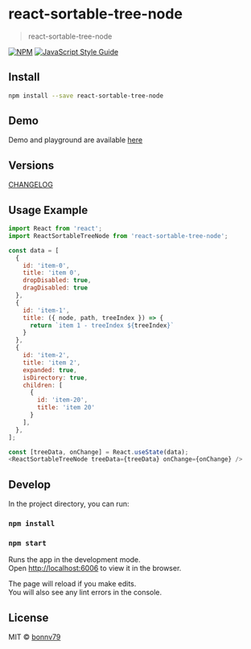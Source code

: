 # react-sortable-tree-node

> react-sortable-tree-node

[![NPM](https://img.shields.io/npm/v/react-sortable-tree-node.svg)](https://www.npmjs.com/package/react-sortable-tree-node) [![JavaScript Style Guide](https://img.shields.io/badge/code_style-standard-brightgreen.svg)](https://standardjs.com)

## Install

```bash
npm install --save react-sortable-tree-node
```

## Demo
Demo and playground are available [here](https://bonnv79.github.io/react-sortable-tree-node/)

## Versions
[CHANGELOG](CHANGELOG.md)

## Usage Example
```JavaScript
import React from 'react';
import ReactSortableTreeNode from 'react-sortable-tree-node';

const data = [
  {
    id: 'item-0',
    title: 'item 0',
    dropDisabled: true,
    dragDisabled: true
  },
  {
    id: 'item-1',
    title: ({ node, path, treeIndex }) => {
      return `item 1 - treeIndex ${treeIndex}`
    }
  },
  {
    id: 'item-2',
    title: 'item 2',
    expanded: true,
    isDirectory: true,
    children: [
      {
        id: 'item-20',
        title: 'item 20'
      }
    ],
  },
];

const [treeData, onChange] = React.useState(data);
<ReactSortableTreeNode treeData={treeData} onChange={onChange} />
```

## Develop

In the project directory, you can run:

### `npm install`
### `npm start`

Runs the app in the development mode.\
Open [http://localhost:6006](http://localhost:6006) to view it in the browser.

The page will reload if you make edits.\
You will also see any lint errors in the console.

## License

MIT © [bonnv79](https://github.com/bonnv79)
